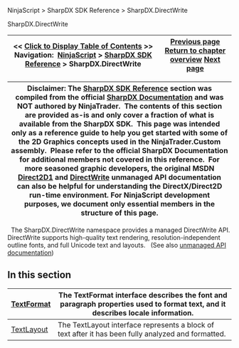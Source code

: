 ﻿
NinjaScript > SharpDX SDK Reference > SharpDX.DirectWrite

SharpDX.DirectWrite

| << [Click to Display Table of Contents](sharpdx_directwrite.md) >> **Navigation:**     [NinjaScript](ninjascript.md) > [SharpDX SDK Reference](sharpdx_sdk_reference.md) > SharpDX.DirectWrite | [Previous page](sharpdx_direct2d1_sweepdirection.md) [Return to chapter overview](sharpdx_sdk_reference.md) [Next page](sharpdx_directwrite_textformat.md) |
| --- | --- |

| Disclaimer: The [SharpDX SDK Reference](sharpdx_sdk_reference.md) section was compiled from the official [SharpDX Documentation](http://sharpdx.org/) and was NOT authored by NinjaTrader.  The contents of this section are provided as-is and only cover a fraction of what is available from the SharpDX SDK.  This page was intended only as a reference guide to help you get started with some of the 2D Graphics concepts used in the NinjaTrader.Custom assembly.  Please refer to the official SharpDX Documentation for additional members not covered in this reference.  For more seasoned graphic developers, the original MSDN [Direct2D1](https://msdn.microsoft.com/en-us/library/windows/desktop/dd370990.aspx) and [DirectWrite](https://msdn.microsoft.com/en-us/library/windows/desktop/dd368038.aspx) unmanaged API documentation can also be helpful for understanding the DirectX/Direct2D run-time environment. For NinjaScript development purposes, we document only essential members in the structure of this page. |
| --- |
 
The SharpDX.DirectWrite namespace provides a managed DirectWrite API. DirectWrite supports high-quality text rendering, resolution-independent outline fonts, and full Unicode text and layouts.  
(See also [unmanaged API documentation](https://msdn.microsoft.com/en-us/library/dd368038.aspx))
 
## In this section

| [TextFormat](sharpdx_directwrite_textformat.md) | The TextFormat interface describes the font and paragraph properties used to format text, and it describes locale information. |
| --- | --- |
| [TextLayout](sharpdx_directwrite_textlayout.md) | The TextLayout interface represents a block of text after it has been fully analyzed and formatted. |
